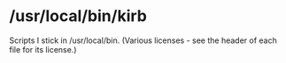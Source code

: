# /usr/local/bin/kirb
Scripts I stick in /usr/local/bin. (Various licenses - see the header of each file for its license.)
